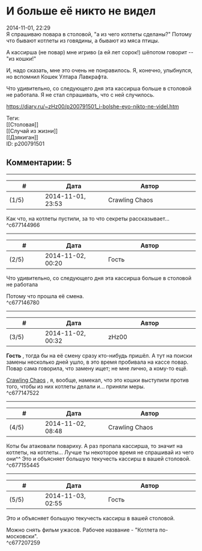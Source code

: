 И больше её никто не видел
==========================

  
2014-11-01, 22:29  
 Я спрашиваю повара в столовой, "а из чего котлеты сделаны?" Потому что бывают котлеты из говядины, а бывают из мяса птицы.   
   
 А кассирша (не повар) мне игриво (а ей лет сорок!) шёпотом говорит -- "из кошки!"   
   
 И, надо сказать, мне это очень не понравилось. Я, конечно, улыбнулся, но вспомнил Кошек Ултара Лавкрафта.   
   
 Что удивительно, со следующего дня эта кассирша больше в столовой не работала. Я не стал спрашивать, что с ней случилось.   
  
<https://diary.ru/~zHz00/p200791501_i-bolshe-eyo-nikto-ne-videl.htm>  
  
Теги:  
[[Столовая]]  
[[Случай из жизни]]  
[[Дзякиган]]  
ID: p200791501  


Комментарии: 5
--------------

  


---



|         #         |              Дата              |                     Автор                     |           ID           |
| --- | --- | --- | --- |
| (1/5) | 2014-11-01, 23:53 | Crawling Chaos | c677144966 |

  
 Как что, на котлеты пустили, за то что секреты рассказывает...   
 ^c677144966

---



|         #         |              Дата              |                     Автор                     |           ID           |
| --- | --- | --- | --- |
| (2/5) | 2014-11-02, 00:20 | Гость | c677146780 |

  
  Что удивительно, со следующего дня эта кассирша больше в столовой не работала    
   
 Потому что прошла её смена.   
 ^c677146780

---



|         #         |              Дата              |                     Автор                     |           ID           |
| --- | --- | --- | --- |
| (3/5) | 2014-11-02, 00:32 | zHz00 | c677147522 |

  
  **Гость**  , тогда бы на её смену сразу кто-нибудь пришёл. А тут на поиски замены несколько дней ушло, в это время пробивала на кассе повар. Повар сама говорила, что замену ищет; не мне лично, а кому-то ещё.   
   
  [Crawling Chaos](http://degozaru.diary.ru "de gozaru")  , я, вообще, намекал, что это кошки выступили против того, чтобы из них котлеты делали и... приняли меры.   
 ^c677147522

---



|         #         |              Дата              |                     Автор                     |           ID           |
| --- | --- | --- | --- |
| (4/5) | 2014-11-02, 08:48 | Crawling Chaos | c677155445 |

  
 Коты бы атаковали повариху. А раз пропала кассирша, то значит на котлеты, на котлеты... Лучше ты некоторое время не спрашивай из чего они^^ Это и объясняет большую текучесть кассирш в вашей столовой.   
 ^c677155445

---



|         #         |              Дата              |                     Автор                     |           ID           |
| --- | --- | --- | --- |
| (5/5) | 2014-11-03, 02:55 | Гость | c677207259 |

  
  Это и объясняет большую текучесть кассирш в вашей столовой.    
   
 Можно снять фильм ужасов. Рабочее название - "Котлета по-московски".   
 ^c677207259